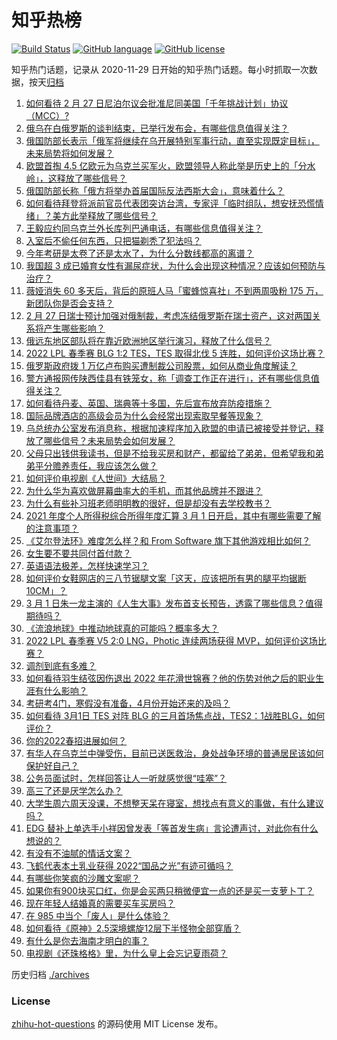 # 知乎热榜
[![Build Status](https://github.com/ToWeLong/zhihu-hot-questions/workflows/CI/badge.svg)](https://github.com/ToWeLong/zhihu-hot-questions/actions)
[![GitHub language](https://img.shields.io/badge/language-golang-orange.svg)](https://golang.org/)
[![GitHub license](https://img.shields.io/github/license/ToWeLong/zhihu-hot-questions)](https://github.com/ToWeLong/zhihu-hot-questions/blob/main/LICENSE)

知乎热门话题，记录从 2020-11-29 日开始的知乎热门话题。每小时抓取一次数据，按天[归档](./archives)

<!-- BEGIN -->

1. [如何看待 2 月 27 日尼泊尔议会批准尼同美国「千年挑战计划」协议（MCC）?](https://www.zhihu.com/question/519245079)
1. [俄乌在白俄罗斯的谈判结束，已举行发布会，有哪些信息值得关注？](https://www.zhihu.com/question/519306893)
1. [俄国防部长表示「俄军将继续在乌开展特别军事行动，直至实现既定目标」，未来局势将如何发展？](https://www.zhihu.com/question/519433741)
1. [欧盟首掏 4.5 亿欧元为乌克兰买军火，欧盟领导人称此举是历史上的「分水岭」，这释放了哪些信号？](https://www.zhihu.com/question/519159838)
1. [俄国防部长称「俄方将举办首届国际反法西斯大会」，意味着什么？](https://www.zhihu.com/question/519440495)
1. [如何看待拜登将派前官员代表团突访台湾，专家评「临时组队，想安抚恐慌情绪」？美方此举释放了哪些信号？](https://www.zhihu.com/question/519355369)
1. [王毅应约同乌克兰外长库列巴通电话，有哪些信息值得关注？](https://www.zhihu.com/question/519464847)
1. [入室后不偷任何东西，只把猫剃秃了犯法吗？](https://www.zhihu.com/question/517436768)
1. [今年考研是太卷了还是太水了，为什么分数线都高的离谱？](https://www.zhihu.com/question/518265124)
1. [我国超 3 成已婚育女性有漏尿症状，为什么会出现这种情况？应该如何预防与治疗？](https://www.zhihu.com/question/519153152)
1. [薇娅消失 60 多天后，背后的原班人马「蜜蜂惊喜社」不到两周吸粉 175 万，新团队你是否会支持？](https://www.zhihu.com/question/519041363)
1. [2 月 27 日瑞士预计加强对俄制裁，考虑冻结俄罗斯在瑞士资产，这对两国关系将产生哪些影响？](https://www.zhihu.com/question/519152214)
1. [俄远东地区部队将在靠近欧洲地区举行演习，释放了什么信号？](https://www.zhihu.com/question/519382988)
1. [2022 LPL 春季赛 BLG 1:2 TES，TES 取得北伐 5 连胜，如何评价这场比赛？](https://www.zhihu.com/question/519446326)
1. [俄罗斯政府拨 1 万亿卢布购买遭制裁公司股票，如何从商业角度解读？](https://www.zhihu.com/question/519455357)
1. [警方通报网传陕西佳县有铁笼女，称「调查工作正在进行」，还有哪些信息值得关注？](https://www.zhihu.com/question/519449683)
1. [如何看待丹麦、英国、瑞典等十多国，先后宣布放弃防疫措施？](https://www.zhihu.com/question/518931459)
1. [国际品牌酒店的高级会员为什么会经常出现索取早餐等现象？](https://www.zhihu.com/question/35961532)
1. [乌总统办公室发布消息称，根据加速程序加入欧盟的申请已被接受并登记，释放了哪些信号？未来局势会如何发展？](https://www.zhihu.com/question/519452578)
1. [父母只出钱供我读书，但是不给我买房和财产，都留给了弟弟，但希望我和弟弟平分赡养责任，我应该怎么做？](https://www.zhihu.com/question/519299025)
1. [如何评价电视剧《人世间》大结局？](https://www.zhihu.com/question/519449470)
1. [为什么华为喜欢做屏幕曲率大的手机，而其他品牌并不跟进？](https://www.zhihu.com/question/517912996)
1. [为什么有些补习班老师明明教的很好，但是却没有去学校教书？](https://www.zhihu.com/question/517055285)
1. [2021 年度个人所得税综合所得年度汇算 3 月 1 日开启，其中有哪些需要了解的注意事项？](https://www.zhihu.com/question/519346145)
1. [《艾尔登法环》难度怎么样？和 From Software 旗下其他游戏相比如何？](https://www.zhihu.com/question/518456856)
1. [女生要不要共同付首付款？](https://www.zhihu.com/question/270436231)
1. [英语语法极差，怎样快速学习？](https://www.zhihu.com/question/21017663)
1. [如何评价女鞋网店的三八节锯腿文案「这天，应该把所有男的腿平均锯断 10CM」？](https://www.zhihu.com/question/519140960)
1. [3 月 1 日朱一龙主演的《人生大事》发布首支长预告，透露了哪些信息？值得期待吗？](https://www.zhihu.com/question/519353538)
1. [《流浪地球》中推动地球真的可能吗？概率多大？](https://www.zhihu.com/question/336238971)
1. [2022 LPL 春季赛 V5 2:0 LNG，Photic 连续两场获得 MVP，如何评价这场比赛？](https://www.zhihu.com/question/519062910)
1. [调剂到底有多难？](https://www.zhihu.com/question/452691695)
1. [如何看待羽生结弦因伤退出 2022 年花滑世锦赛？他的伤势对他之后的职业生涯有什么影响？](https://www.zhihu.com/question/519426119)
1. [考研考4门，寒假没有准备，4月份开始还来的及吗？](https://www.zhihu.com/question/518716259)
1. [如何看待 3月1日 TES 对阵 BLG 的三月首场焦点战，TES2：1战胜BLG，如何评价？](https://www.zhihu.com/question/519366732)
1. [你的2022春招进展如何？](https://www.zhihu.com/question/508983917)
1. [有华人在乌克兰中弹受伤，目前已送医救治，身处战争环境的普通居民该如何保护好自己？](https://www.zhihu.com/question/519442581)
1. [公务员面试时，怎样回答让人一听就感觉很“哇塞”？](https://www.zhihu.com/question/509168770)
1. [高三了还是厌学怎么办？](https://www.zhihu.com/question/519407233)
1. [大学生周六周天没课，不想整天呆在寝室，想找点有意义的事做，有什么建议吗？](https://www.zhihu.com/question/519246133)
1. [EDG 替补上单选手小祥因曾发表「等首发生病」言论遭声讨，对此你有什么想说的？](https://www.zhihu.com/question/519192027)
1. [有没有不油腻的情话文案？](https://www.zhihu.com/question/461738801)
1. [飞鹤代表本土乳业获得 2022“国品之光”有迹可循吗？](https://www.zhihu.com/question/518449314)
1. [有哪些你笑疯的沙雕文案呢？](https://www.zhihu.com/question/502287915)
1. [如果你有900块买口红，你是会买两只稍微便宜一点的还是买一支萝卜丁？](https://www.zhihu.com/question/516096914)
1. [现在年轻人结婚真的需要买车买房吗？](https://www.zhihu.com/question/517873083)
1. [在 985 中当个「废人」是什么体验？](https://www.zhihu.com/question/518179833)
1. [如何看待《原神》2.5深境螺旋12层下半怪物全部穿盾？](https://www.zhihu.com/question/519334385)
1. [有什么是你去海南才明白的事？](https://www.zhihu.com/question/426013217)
1. [电视剧《还珠格格》里，为什么皇上会忘记夏雨荷？](https://www.zhihu.com/question/51920236)

<!-- END -->

历史归档 [./archives](./archives)


### License
[zhihu-hot-questions](https://github.com/towelong/zhihu-hot-questions) 的源码使用 MIT License 发布。